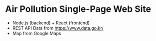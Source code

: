 # Air Pollution Single-Page Web Site

- Node.js (backend) + React (frontend)
- REST API Data from https://www.data.go.kr/
- Map from Google Maps
